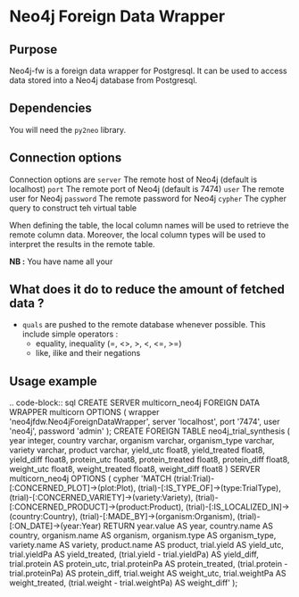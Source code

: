 # Neo4j Foreign Data Wrapper

## Purpose

Neo4j-fw is a foreign data wrapper for Postgresql. It can be used to access data stored into a Neo4j database from Postgresql.

## Dependencies

You will need the `py2neo` library.

## Connection options

Connection options are
``server``
  The remote host of Neo4j (default is localhost)
``port``
  The remote port of Neo4j (default is 7474)
``user``
  The remote user for Neo4j
``password``
  The remote password for Neo4j
``cypher``
  The cypher query to construct teh virtual table

When defining the table, the local column names will be used to retrieve the remote column data.
Moreover, the local column types will be used to interpret the results in the remote table. 

**NB :** You have name all your

## What does it do to reduce the amount of fetched data ?

- `quals` are pushed to the remote database whenever possible. This include
  simple operators :
    - equality, inequality (=, <>, >, <, <=, >=)
    - like, ilike and their negations

## Usage example

.. code-block:: sql
  CREATE SERVER multicorn_neo4j FOREIGN DATA WRAPPER multicorn
  OPTIONS (
      wrapper  'neo4jfdw.Neo4jForeignDataWrapper',
      server   'localhost',
      port     '7474',
      user     'neo4j',
      password 'admin'
  );
  CREATE FOREIGN TABLE neo4j_trial_synthesis (
    year            integer,
    country         varchar,
    organism        varchar,
    organism_type   varchar,
    variety         varchar,
    product         varchar,
    yield_utc       float8,
    yield_treated   float8,
    yield_diff      float8,
    protein_utc     float8,
    protein_treated float8,
    protein_diff    float8,
    weight_utc      float8,
    weight_treated  float8,
    weight_diff     float8
  ) SERVER multicorn_neo4j OPTIONS (
    cypher 'MATCH
            	(trial:Trial)-[:CONCERNED_PLOT]->(plot:Plot),
            	(trial)-[:IS_TYPE_OF]->(type:TrialType),
            	(trial)-[:CONCERNED_VARIETY]->(variety:Variety),
            	(trial)-[:CONCERNED_PRODUCT]->(product:Product),
            	(trial)-[:IS_LOCALIZED_IN]->(country:Country),
            	(trial)-[:MADE_BY]->(organism:Organism),
                (trial)-[:ON_DATE]->(year:Year)
            RETURN
              year.value AS year,
              country.name AS country,
              organism.name AS organism,
              organism.type AS organism_type,
              variety.name AS variety,
              product.name AS product,
              trial.yield AS yield_utc,
              trial.yieldPa AS yield_treated,
              (trial.yield - trial.yieldPa) AS yield_diff,
              trial.protein AS protein_utc,
              trial.proteinPa AS protein_treated,
              (trial.protein - trial.proteinPa) AS protein_diff,
              trial.weight AS weight_utc,
              trial.weightPa AS weight_treated,
              (trial.weight - trial.weightPa) AS weight_diff'
  );
